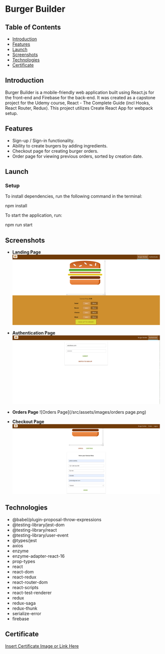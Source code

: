 # Burger Builder

## Table of Contents
- [Introduction](#introduction)
- [Features](#features)
- [Launch](#launch)
- [Screenshots](#screenshots)
- [Technologies](#technologies)
- [Certificate](#certificate)

## Introduction
Burger Builder is a mobile-friendly web application built using React.js for the front-end and Firebase for the back-end. It was created as a capstone project for the Udemy course, React - The Complete Guide (incl Hooks, React Router, Redux). This project utilizes Create React App for webpack setup.

## Features
- Sign-up / Sign-in functionality.
- Ability to create burgers by adding ingredients.
- Checkout page for creating burger orders.
- Order page for viewing previous orders, sorted by creation date.

## Launch

### Setup
To install dependencies, run the following command in the terminal:

npm install

To start the application, run:

npm run start


## Screenshots
- **Landing Page**
  ![Landing Page](/src/assets/images/landing_page.png)

- **Authentication Page**
  ![Authentication Page](/src/assets/images/auth_page.png)

- **Orders Page**
  ![Orders Page](/src/assets/images/orders page.png)

- **Checkout Page**
  ![Checkout Page](/src/assets/images/checkout_page.png)

## Technologies
- @babel/plugin-proposal-throw-expressions
- @testing-library/jest-dom
- @testing-library/react
- @testing-library/user-event
- @types/jest
- axios
- enzyme
- enzyme-adapter-react-16
- prop-types
- react
- react-dom
- react-redux
- react-router-dom
- react-scripts
- react-test-renderer
- redux
- redux-saga
- redux-thunk
- serialize-error
- firebase

## Certificate
[Insert Certificate Image or Link Here](certificate-link)

